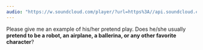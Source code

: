 ```yaml
---
audio: "https://w.soundcloud.com/player/?url=https%3A//api.soundcloud.com/tracks/1472787181%3Fsecret_token%3Ds-hCueWW4ETJw&color=%23ff5500&auto_play=true&hide_related=false&show_comments=true&show_user=true&show_reposts=false&show_teaser=true&visual=true"
---
```


Please give me an example of his/her pretend play. Does he/she usually <strong>pretend to be a robot, an airplane, a ballerina, or any other favorite character</strong>?